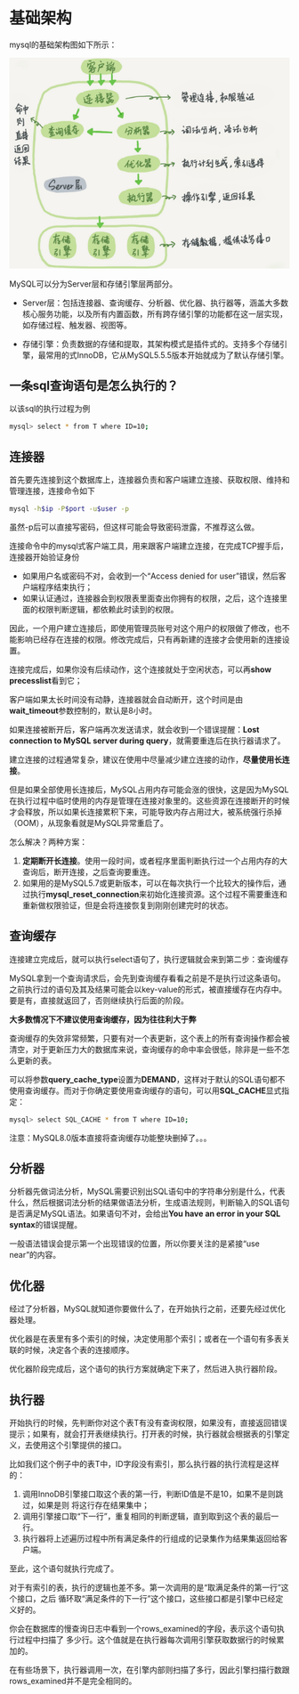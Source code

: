 # 基础架构

mysql的基础架构图如下所示：

![mysql架构图](./mysql_structure.png "mysql架构图")

MySQL可以分为Server层和存储引擎层两部分。

- Server层：包括连接器、查询缓存、分析器、优化器、执行器等，涵盖大多数核心服务功能，以及所有内置函数，所有跨存储引擎的功能都在这一层实现，如存储过程、触发器、视图等。

- 存储引擎：负责数据的存储和提取，其架构模式是插件式的。支持多个存储引擎，最常用的式InnoDB，它从MySQL5.5.5版本开始就成为了默认存储引擎。

## 一条sql查询语句是怎么执行的？

以该sql的执行过程为例

```bash
mysql> select * from T where ID=10;
```

## 连接器

首先要先连接到这个数据库上，连接器负责和客户端建立连接、获取权限、维持和管理连接，连接命令如下

```bash
mysql -h$ip -P$port -u$user -p
```

虽然-p后可以直接写密码，但这样可能会导致密码泄露，不推荐这么做。

连接命令中的mysql式客户端工具，用来跟客户端建立连接，在完成TCP握手后，连接器开始验证身份

- 如果用户名或密码不对，会收到一个“Access denied for user”错误，然后客户端程序结束执行；
- 如果认证通过，连接器会到权限表里面查出你拥有的权限，之后，这个连接里面的权限判断逻辑，都依赖此时读到的权限。

因此，一个用户建立连接后，即使用管理员账号对这个用户的权限做了修改，也不能影响已经存在连接的权限。修改完成后，只有再新建的连接才会使用新的连接设置。

连接完成后，如果你没有后续动作，这个连接就处于空闲状态，可以再**show precesslist**看到它；

客户端如果太长时间没有动静，连接器就会自动断开，这个时间是由**wait_timeout**参数控制的，默认是8小时。

如果连接被断开后，客户端再次发送请求，就会收到一个错误提醒：**Lost connection to MySQL server during query**，就需要重连后在执行器请求了。

建立连接的过程通常复杂，建议在使用中尽量减少建立连接的动作，**尽量使用长连接**。

但是如果全部使用长连接后，MySQL占用内存可能会涨的很快，这是因为MySQL在执行过程中临时使用的内存是管理在连接对象里的。这些资源在连接断开的时候才会释放，所以如果长连接累积下来，可能导致内存占用过大，被系统强行杀掉（OOM），从现象看就是MySQL异常重启了。

怎么解决？两种方案：

1. **定期断开长连接**。使用一段时间，或者程序里面判断执行过一个占用内存的大查询后，断开连接，之后查询要重连。
2. 如果用的是MySQL5.7或更新版本，可以在每次执行一个比较大的操作后，通过执行**mysql_reset_connection**来初始化连接资源。这个过程不需要重连和重新做权限验证，但是会将连接恢复到刚刚创建完时的状态。

## 查询缓存

连接建立完成后，就可以执行select语句了，执行逻辑就会来到第二步：查询缓存

MySQL拿到一个查询请求后，会先到查询缓存看看之前是不是执行过这条语句。之前执行过的语句及其及结果可能会以key-value的形式，被直接缓存在内存中。要是有，直接就返回了，否则继续执行后面的阶段。

**大多数情况下不建议使用查询缓存，因为往往利大于弊**

查询缓存的失效非常频繁，只要有对一个表更新，这个表上的所有查询操作都会被清空，对于更新压力大的数据库来说，查询缓存的命中率会很低，除非是一些不怎么更新的表。

可以将参数**query_cache_type**设置为**DEMAND**，这样对于默认的SQL语句都不使用查询缓存。而对于你确定要使用查询缓存的语句，可以用**SQL_CACHE**显式指定：

```bash
mysql> select SQL_CACHE * from T where ID=10;
```

注意：MySQL8.0版本直接将查询缓存功能整块删掉了。。。

## 分析器

分析器先做词法分析，MySQL需要识别出SQL语句中的字符串分别是什么，代表什么，然后根据词法分析的结果做语法分析，生成语法规则，判断输入的SQL语句是否满足MySQL语法。如果语句不对，会给出**You have an error in your SQL syntax**的错误提醒。

一般语法错误会提示第一个出现错误的位置，所以你要关注的是紧接“use near”的内容。

## 优化器

经过了分析器，MySQL就知道你要做什么了，在开始执行之前，还要先经过优化器处理。

优化器是在表里有多个索引的时候，决定使用那个索引；或者在一个语句有多表关联的时候，决定各个表的连接顺序。

优化器阶段完成后，这个语句的执行方案就确定下来了，然后进入执行器阶段。

## 执行器

开始执行的时候，先判断你对这个表T有没有查询权限，如果没有，直接返回错误提示；如果有，就会打开表继续执行。打开表的时候，执行器就会根据表的引擎定义，去使用这个引擎提供的接口。

比如我们这个例子中的表T中，ID字段没有索引，那么执行器的执行流程是这样的：

1. 调用InnoDB引擎接口取这个表的第一行，判断ID值是不是10，如果不是则跳过，如果是则
将这行存在结果集中；
2. 调用引擎接口取“下一行”，重复相同的判断逻辑，直到取到这个表的最后一行。
3. 执行器将上述遍历过程中所有满足条件的行组成的记录集作为结果集返回给客户端。

至此，这个语句就执行完成了。

对于有索引的表，执行的逻辑也差不多。第一次调用的是“取满足条件的第一行”这个接口，之后
循环取“满足条件的下一行”这个接口，这些接口都是引擎中已经定义好的。

你会在数据库的慢查询日志中看到一个rows_examined的字段，表示这个语句执行过程中扫描了
多少行。这个值就是在执行器每次调用引擎获取数据行的时候累加的。

在有些场景下，执行器调用一次，在引擎内部则扫描了多行，因此引擎扫描行数跟
rows_examined并不是完全相同的。